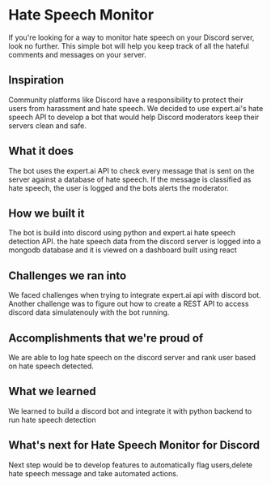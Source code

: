 # Hate Speech Monitor

If you're looking for a way to monitor hate speech on your Discord server, look no further. 
This simple bot will help you keep track of all the hateful comments and messages on your server.

## Inspiration
Community platforms like Discord have a responsibility to protect their users from harassment and hate speech. We decided to use expert.ai's hate speech API to develop a bot that would help Discord moderators keep their servers clean and safe.

## What it does
The bot uses the expert.ai API to check every message that is sent on the server against a database of hate speech. If the message is classified as hate speech, the user is logged and the bots alerts the moderator.

## How we built it
The bot is build into discord using python and expert.ai hate speech detection API. the hate speech data from the discord server is logged into a mongodb database and it is viewed on a dashboard built using react

## Challenges we ran into
We faced challenges when trying to integrate expert.ai api with discord bot. Another challenge was to figure out how to create a REST API to access discord data simulatenouly with the bot running.

## Accomplishments that we're proud of
We are able to log hate speech on the discord server and rank user based on hate speech detected.

## What we learned
We learned to build a discord bot and integrate it with python backend to run hate speech detection

## What's next for Hate Speech Monitor for Discord
Next step would be to develop features to automatically flag users,delete hate speech message and take automated actions.
